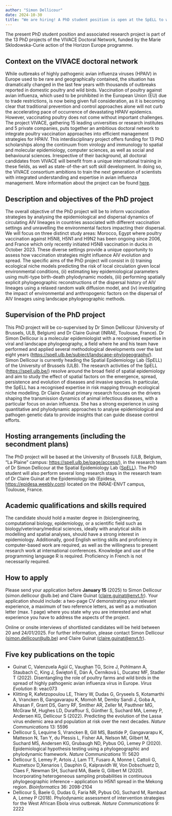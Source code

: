 ```yaml
---
author: "Simon Dellicour"
date: 2024-10-30
title: "We are hiring! A PhD student position is open at the SpELL to work on the avian flu VIVACE project"
---
```


The present PhD student position and associated research project is part of the 13 PhD projects of the VIVACE Doctoral Network, funded by the Marie Sklodowska-Curie action of the Horizon Europe programme.

## Context on the VIVACE doctoral network
While outbreaks of highly pathogenic avian influenza viruses (HPAIV) in Europe used to be rare and geographically contained, the situation has dramatically changed in the last few years with thousands of outbreaks reported in domestic poultry and wild birds. Vaccination of poultry against avian influenza, which used to be prohibited in the European Union (EU) due to trade restrictions, is now being given full consideration, as it is becoming clear that traditional prevention and control approaches alone will not curb the accelerating pace of occurrence of devastating HPAIV epidemics. However, vaccinating poultry does not come without important challenges. The project VIVACE, gathering 15 leading universities or research institutes and 5 private companies, puts together an ambitious doctoral network to integrate poultry vaccination approaches into efficient management strategies for HPAIV. This interdisciplinary project offers funding for 13 PhD scholarships along the continuum from virology and immunology to spatial and molecular epidemiology, computer sciences, as well as social and behavioural sciences. Irrespective of their background, all doctoral candidates from VIVACE will benefit from a unique international training in these fields, as well as state-of-the-art soft skill development. In doing so, the VIVACE consortium ambitions to train the next generation of scientists with integrated understanding and expertise in avian influenza management. More information about the project can be found [here](https://www.inrae.fr/en/news/management-avian-influenza-vaccination-context).

## Description and objectives of the PhD project
The overall objective of the PhD project will be to inform vaccination strategies by analysing the epidemiological and dispersal dynamics of circulating AIV lineages in countries associated with different vaccination settings and unravelling the environmental factors impacting their dispersal. We will focus on three distinct study areas: Morocco, Egypt where poultry vaccination against H5N8, H5N1 and H9N2 has been ongoing since 2006, and France which only recently initiated H5N8 vaccination in ducks in October 2023. These diverse settings provide a unique opportunity to assess how vaccination strategies might influence AIV evolution and spread. The specific aims of the PhD project will consist in (i) training ecological niche models predicting the risk of local circulation given local environmental conditions, (ii) estimating key epidemiological parameters using multi-type birth-death phylodynamic models, (iii) performing spatially explicit phylogeographic reconstructions of the dispersal history of AIV lineages using a relaxed random walk diffusion model, and (iv) investigating the impact of environmental and anthropogenic factors on the dispersal of AIV lineages using landscape phylogeographic methods.

## Supervision of the PhD project
This PhD project will be co-supervised by Dr Simon Dellicour (University of Brussels, ULB, Belgium) and Dr Claire Guinat (INRAE, Toulouse, France). Dr Simon Dellicour is a molecular epidemiologist with a recognised expertise in viral and landscape phylogeography, a field where he and his team have performed and applied several methodological developments over the last eight years (https://spell.ulb.be/subject/landscape-phylogeography/). Simon Dellicour is currently heading the Spatial Epidemiology Lab (SpELL) of the University of Brussels (ULB). The research activities of the SpELL (https://spell.ulb.be/) resolve around the broad field of spatial epidemiology and aim to study the effect of spatial factors on the emergence, spread, persistence and evolution of diseases and invasive species. In particular, the SpELL has a recognised expertise in risk mapping through ecological niche modelling. Dr Claire Guinat primary research focuses on the drivers shaping the transmission dynamics of animal infectious diseases, with a particular focus on avian influenza. She has a strong experience in using quantitative and phylodynamic approaches to analyse epidemiological and pathogen genetic data to provide insights that can guide disease control efforts.

## Hosting arrangements (including the secondment plans)
The PhD project will be based at the University of Brussels (ULB, Belgium, “La Plaine” campus: https://spell.ulb.be/page/access/), in the research team of Dr Simon Dellicour at the Spatial Epidemiology Lab ([SpELL](https://spell.ulb.be/)). The PhD student will also perform several long research stays in the research team of Dr Claire Guinat at the Epidemiology lab (Epidesa, https://epidesa.weebly.com) located on the INRAE-ENVT campus, Toulouse, France.

## Academic qualifications and skills required
The candidate should hold a master degree in (bio)engineering, computational biology, epidemiology, or a scientific field such as biology/veterinary/medical sciences, ideally with analytical skills in modelling and spatial analyses, should have a strong interest in epidemiology. Additionally, good English writing skills and proficiency in computer-based work are required, as well as the willingness to present research work at international conferences. Knowledge and use of the programming language R is required. Proficiency in French is not necessarily required.

## How to apply
Please send your application before **January 15** (2025) to Simon Dellicour (simon.dellicour @ulb.be) and Claire Guinat (claire.guinat@envt.fr). Your application should include: a two-page CV demonstrating your relevant experience, a maximum of two reference letters, as well as a motivation letter (max. 1 page) where you state why you are interested and what experience you have to address the aspects of the project.

Online or onsite interviews of shortlisted candidates will be held between 20 and 24/01/2025. For further information, please contact Simon Dellicour (simon.dellicour@ulb.be) and Claire Guinat (claire.guinat@envt.fr).

## Five key publications on the topic
- Guinat C, Valenzuela Agüí C, Vaughan TG, Scire J, Pohlmann A, Staubach C, King J, Świętoń E, Dán Á, Černíková L, Ducatez MF, Stadler T (2022). Disentangling the role of poultry farms and wild birds in the spread of highly pathogenic avian influenza virus in Europe. *Virus Evolution* 8: veac073
- Klitting R, Kafetzopoulou LE, Thiery W, Dudas G, Gryseels S, Kotamarthi A, Vrancken B, Gangavarapu K, Momoh M, Demby Sandi J, Goba A, Alhasan F, Grant DS, Garry RF, Smither AR, Zeller M, Pauthner MG, McGraw M, Hughes LD, Duraffour S, Günther S, Suchard MA, Lemey P, Andersen KG, Dellicour S (2022). Predicting the evolution of the Lassa virus endemic area and population at risk over the next decades. *Nature Communications* 13: 5596 
- Dellicour S, Lequime S, Vrancken B, Gill MS, Bastide P, Gangavarapu K, Matteson N, Tan Y, du Plessis L, Fisher AA, Nelson MI, Gilbert M, Suchard MS, Andersen KG, Grubaugh ND, Pybus OG, Lemey P (2020). Epidemiological hypothesis testing using a phylogeographic and phylodynamic framework. *Nature Communications* 11: 5620 
- Dellicour S, Lemey P, Artois J, Lam TT, Fusaro A, Monne I, Cattoli G, Kuznetsov D,Xenarios I, Dauphin G, Kalpravidh W, Von Dobschuetz D, Claes F, Newman SH, Suchard MA, Baele G, Gilbert M (2020). Incorporating heterogeneous sampling probabilities in continuous phylogeographic inference – application to H5N1 spread in the Mekong region. *Bioinformatics* 36: 2098-2104 
- Dellicour S, Baele G, Dudas G, Faria NR, Pybus OG, Suchard M, Rambaut A, Lemey P (2018). Phylodynamic assessment of intervention strategies for the West African Ebola virus outbreak. *Nature Communications* 9: 2222
